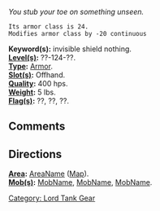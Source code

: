 *You stub your toe on something unseen.*

`Its armor class is 24.`  
`Modifies armor class by -20 continuous`

**Keyword(s):** invisible shield nothing.  
**[Level(s)](Object_Level.md "wikilink"):** ??-124-??.  
**[Type](:Category:_Object_Types.md "wikilink"):**
[Armor](:Category:armor.md "wikilink").  
**[Slot(s)](Object_Slots.md "wikilink"):** Offhand.  
**[Quality](Object_Quality.md "wikilink"):** 400 hps.  
**[Weight](Object_Weight.md "wikilink"):** 5 lbs.  
**[Flag(s)](:Category:_Object_Flags.md "wikilink"):** ??, ??, ??.  

## Comments

## Directions

**[Area](:Category:_Areas.md "wikilink"):**
[AreaName](:Category:_AreaName.md "wikilink")
([Map](AreaName_Map.md "wikilink")).  
**[Mob(s)](:Category:_Mobs.md "wikilink"):**
[MobName](MobName.md "wikilink"), [MobName](MobName.md "wikilink"),
[MobName](MobName.md "wikilink").  

[Category: Lord Tank Gear](Category:_Lord_Tank_Gear "wikilink")
